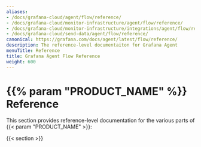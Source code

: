 ```yaml
---
aliases:
- /docs/grafana-cloud/agent/flow/reference/
- /docs/grafana-cloud/monitor-infrastructure/agent/flow/reference/
- /docs/grafana-cloud/monitor-infrastructure/integrations/agent/flow/reference/
- /docs/grafana-cloud/send-data/agent/flow/reference/
canonical: https://grafana.com/docs/agent/latest/flow/reference/
description: The reference-level documentaiton for Grafana Agent
menuTitle: Reference
title: Grafana Agent Flow Reference
weight: 600
---
```


# {{% param "PRODUCT_NAME" %}} Reference

This section provides reference-level documentation for the various parts of {{< param "PRODUCT_NAME" >}}:

{{< section >}}
